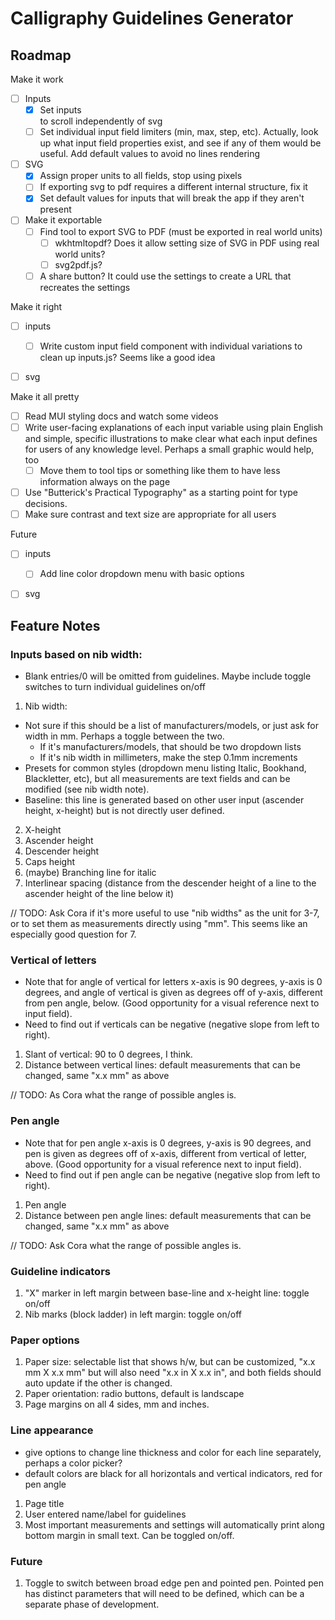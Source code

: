 # Calligraphy Guidelines Generator

## Roadmap

Make it work
- [ ] Inputs
  - [X] Set inputs <div> to scroll independently of svg <div>
  - [ ] Set individual input field limiters (min, max, step, etc). Actually, look up what input field properties exist, and see if any of them would be useful. Add default values to avoid no lines rendering

- [ ] SVG
  - [X] Assign proper units to all fields, stop using pixels
  - [ ] If exporting svg to pdf requires a different internal structure, fix it
  - [X] Set default values for inputs that will break the app if they aren't present

- [ ] Make it exportable
  - [ ] Find tool to export SVG to PDF (must be exported in real world units)
    - [ ] wkhtmltopdf? Does it allow setting size of SVG in PDF using real world units?
    - [ ] svg2pdf.js?
  - [ ] A share button? It could use the settings to create a URL that recreates the settings

Make it right
- [ ] inputs
  - [ ] Write custom input field component with individual variations to clean up inputs.js? Seems like a good idea

- [ ] svg


Make it all pretty
- [ ] Read MUI styling docs and watch some videos
- [ ] Write user-facing explanations of each input variable using plain English and simple, specific illustrations to make clear what each input defines for users of any knowledge level. Perhaps a small graphic would help, too
  - [ ] Move them to tool tips or something like them to have less information always on the page
- [ ] Use "Butterick's Practical Typography" as a starting point for type decisions.
- [ ] Make sure contrast and text size are appropriate for all users

Future
- [ ] inputs
  - [ ] Add line color dropdown menu with basic options

- [ ] svg





## Feature Notes

### Inputs based on nib width:
* Blank entries/0 will be omitted from guidelines. Maybe include toggle switches to turn individual guidelines on/off
1. Nib width:
  * Not sure if this should be a list of manufacturers/models, or just ask for width in mm. Perhaps a toggle between the two.
    * If it's manufacturers/models, that should be two dropdown lists
    * If it's nib width in millimeters, make the step 0.1mm increments
  * Presets for common styles (dropdown menu listing Italic, Bookhand, Blackletter, etc), but all measurements are text fields and can be modified (see nib width note).
  * Baseline: this line is generated based on other user input (ascender height, x-height) but is not directly user defined.
2. X-height
3. Ascender height
4. Descender height
5. Caps height
6. (maybe) Branching line for italic
7. Interlinear spacing (distance from the descender height of a line to the ascender height of the line below it)

// TODO: Ask Cora if it's more useful to use "nib widths" as the unit for 3-7, or to set them as measurements directly using "mm". This seems like an especially good question for 7.

### Vertical of letters
* Note that for angle of vertical for letters x-axis is 90 degrees, y-axis is 0 degrees, and angle of vertical is given as degrees off of y-axis, different from pen angle, below. (Good opportunity for a visual reference next to input field).
* Need to find out if verticals can be negative (negative slope from left to right).
1. Slant of vertical: 90 to 0 degrees, I think.
2. Distance between vertical lines: default measurements that can be changed, same "x.x mm" as above

// TODO: As Cora what the range of possible angles is.

### Pen angle
* Note that for pen angle x-axis is 0 degrees, y-axis is 90 degrees, and pen is given as degrees off of x-axis, different from vertical of letter, above. (Good opportunity for a visual reference next to input field).
* Need to find out if pen angle can be negative (negative slop from left to right).
1. Pen angle
2. Distance between pen angle lines: default measurements that can be changed, same "x.x mm" as above

// TODO: Ask Cora what the range of possible angles is.

### Guideline indicators
1. "X" marker in left margin between base-line and x-height line: toggle on/off
2. Nib marks (block ladder) in left margin: toggle on/off

### Paper options
1. Paper size: selectable list that shows h/w, but can be customized, "x.x mm X x.x mm" but will also need "x.x in X x.x in", and both fields should auto update if the other is changed.
2. Paper orientation: radio buttons, default is landscape
3. Page margins on all 4 sides, mm and inches.

### Line appearance
* give options to change line thickness and color for each line separately, perhaps a color picker?
* default colors are black for all horizontals and vertical indicators, red for pen angle
1. Page title
2. User entered name/label for guidelines
3. Most important measurements and settings will automatically print along bottom margin in small text. Can be toggled on/off.

### Future
1. Toggle to switch between broad edge pen and pointed pen. Pointed pen has distinct parameters that will need to be defined, which can be a separate phase of development.
